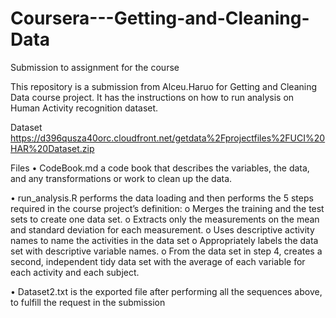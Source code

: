 # Coursera---Getting-and-Cleaning-Data
Submission to assignment for the course

This repository is a submission from Alceu.Haruo for Getting and Cleaning Data course project. It has the instructions on how to run analysis on Human Activity recognition dataset.

Dataset
https://d396qusza40orc.cloudfront.net/getdata%2Fprojectfiles%2FUCI%20HAR%20Dataset.zip 

Files
•	CodeBook.md a code book that describes the variables, the data, and any transformations or work to clean up the data.

•	run_analysis.R performs the data loading and then performs the 5 steps required in the course project’s definition:
  o	Merges the training and the test sets to create one data set.
  o Extracts only the measurements on the mean and standard deviation for each measurement.
  o	Uses descriptive activity names to name the activities in the data set
  o	Appropriately labels the data set with descriptive variable names.
  o	From the data set in step 4, creates a second, independent tidy data set with the average of each variable for each activity and each subject.

•	Dataset2.txt is the exported file after performing all the sequences above, to fulfill the request in the submission

